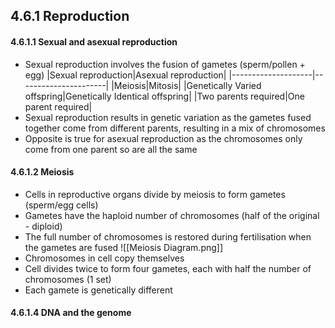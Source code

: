 ## 4.6.1 Reproduction
#### 4.6.1.1 Sexual and asexual reproduction
* Sexual reproduction involves the fusion of gametes (sperm/pollen + egg)
|Sexual reproduction|Asexual reproduction|
|--------------------|----------------------|
|Meiosis|Mitosis|
|Genetically Varied offspring|Genetically Identical offspring|
|Two parents required|One parent required|
* Sexual reproduction results in genetic variation as the gametes fused together come from different parents, resulting in a mix of chromosomes
* Opposite is true for asexual reproduction as the chromosomes only come from one parent so are all the same

#### 4.6.1.2 Meiosis
* Cells in reproductive organs divide by meiosis to form gametes (sperm/egg cells)
* Gametes have the haploid number of chromosomes (half of the original - diploid)
* The full number of chromosomes is restored during fertilisation when the gametes are fused
![[Meiosis Diagram.png]]
* Chromosomes in cell copy themselves
* Cell divides twice to form four gametes, each with half the number of chromosomes (1 set)
* Each gamete is genetically different

#### 4.6.1.4 DNA and the genome
